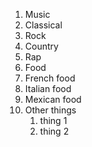 1. Music
  1. Classical
  2. Rock 
  3. Country
  4. Rap
2. Food
  1. French food
  2. Italian food
  3. Mexican food
3. Other things
   1. thing 1
   2. thing 2
